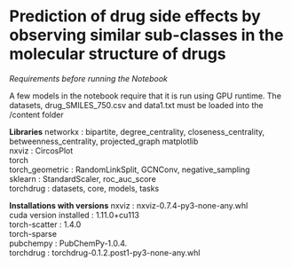 # Prediction of drug side effects by observing similar sub-classes in the molecular structure of drugs

*Requirements before running the Notebook*

A few models in the notebook require that it is run using GPU runtime.
The datasets, drug_SMILES_750.csv and data1.txt must be loaded into the /content folder

**Libraries**
networkx : bipartite, degree_centrality, closeness_centrality, betweenness_centrality, projected_graph
matplotlib  
nxviz : CircosPlot  
torch  
torch_geometric : RandomLinkSplit, GCNConv, negative_sampling  
sklearn : StandardScaler, roc_auc_score  
torchdrug : datasets, core, models, tasks  

**Installations with versions**
nxviz : nxviz-0.7.4-py3-none-any.whl  
cuda version installed : 1.11.0+cu113  
torch-scatter : 1.4.0  
torch-sparse  
pubchempy : PubChemPy-1.0.4.  
torchdrug : torchdrug-0.1.2.post1-py3-none-any.whl  
